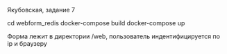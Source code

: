 Якубовская, задание 7

cd webform_redis
docker-compose build 
docker-compose up

Форма лежит в директории /web, пользователь индентифицируется по ip и браузеру

